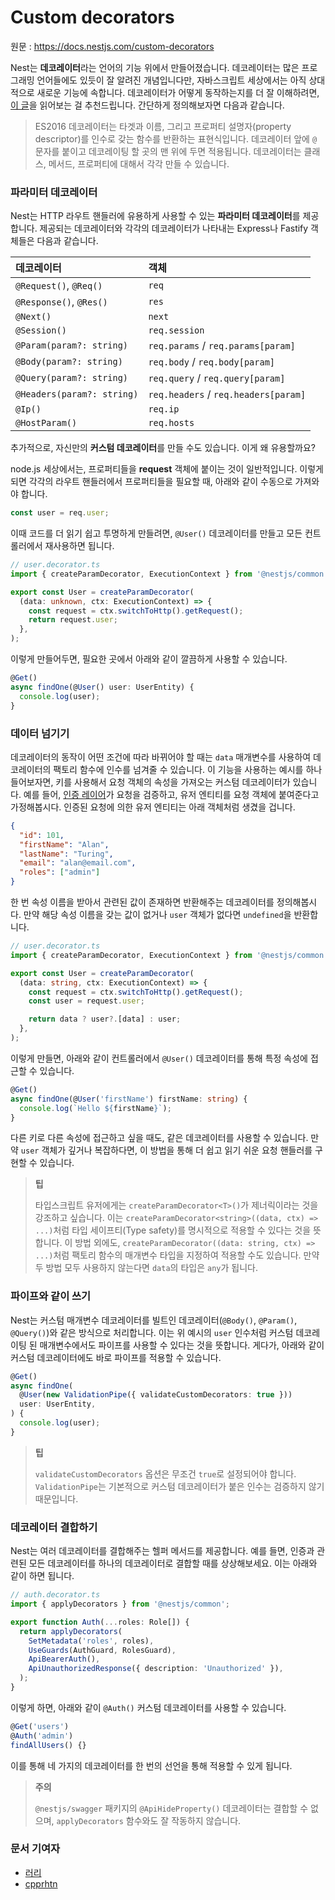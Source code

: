 # Custom decorators

원문 : https://docs.nestjs.com/custom-decorators

Nest는 **데코레이터**라는 언어의 기능 위에서 만들어졌습니다. 데코레이터는 많은 프로그래밍 언어들에도 있듯이 잘 알려진 개념입니다만, 자바스크립트 세상에서는 아직 상대적으로 새로운 기능에 속합니다. 데코레이터가 어떻게 동작하는지를 더 잘 이해하려면, [이 글](https://medium.com/google-developers/exploring-es7-decorators-76ecb65fb841)을 읽어보는 걸 추천드립니다. 간단하게 정의해보자면 다음과 같습니다.

> ES2016 데코레이터는 타겟과 이름, 그리고 프로퍼티 설명자(property descriptor)를 인수로 갖는 함수를 반환하는 표현식입니다. 데코레이터 앞에 `@` 문자를 붙이고 데코레이팅 할 곳의 맨 위에 두면 적용됩니다. 데코레이터는 클래스, 메서드, 프로퍼티에 대해서 각각 만들 수 있습니다.

### 파라미터 데코레이터

Nest는 HTTP 라우트 핸들러에 유용하게 사용할 수 있는 **파라미터 데코레이터**를 제공합니다. 제공되는 데코레이터와 각각의 데코레이터가 나타내는 Express나 Fastify 객체들은 다음과 같습니다.

|데코레이터|객체|
|:---|:---|
|`@Request()`, `@Req()`|`req`|
|`@Response()`, `@Res()`|`res`|
|`@Next()`|`next`|
|`@Session()`|`req.session`|
|`@Param(param?: string)`|`req.params` / `req.params[param]`|
|`@Body(param?: string)`|`req.body` / `req.body[param]`|
|`@Query(param?: string)`|`req.query` / `req.query[param]`|
|`@Headers(param?: string)`|`req.headers` / `req.headers[param]`|
|`@Ip()`|`req.ip`|
|`@HostParam()`|`req.hosts`|

추가적으로, 자신만의 **커스텀 데코레이터**를 만들 수도 있습니다. 이게 왜 유용할까요?

node.js 세상에서는, 프로퍼티들을 **request** 객체에 붙이는 것이 일반적입니다. 이렇게 되면 각각의 라우트 핸들러에서 프로퍼티들을 필요할 때, 아래와 같이 수동으로 가져와야 합니다.

```typescript
const user = req.user;
```

이때 코드를 더 읽기 쉽고 투명하게 만들려면, `@User()` 데코레이터를 만들고 모든 컨트롤러에서 재사용하면 됩니다.

```typescript
// user.decorator.ts
import { createParamDecorator, ExecutionContext } from '@nestjs/common';

export const User = createParamDecorator(
  (data: unknown, ctx: ExecutionContext) => {
    const request = ctx.switchToHttp().getRequest();
    return request.user;
  },
);
```

이렇게 만들어두면, 필요한 곳에서 아래와 같이 깔끔하게 사용할 수 있습니다.

```typescript
@Get()
async findOne(@User() user: UserEntity) {
  console.log(user);
}
```

### 데이터 넘기기

데코레이터의 동작이 어떤 조건에 따라 바뀌어야 할 때는 `data` 매개변수를 사용하여 데코레이터의 팩토리 함수에 인수를 넘겨줄 수 있습니다. 이 기능을 사용하는 예시를 하나 들어보자면, 키를 사용해서 요청 객체의 속성을 가져오는 커스텀 데코레이터가 있습니다. 예를 들어, [인증 레이어](http://docs.nestjs.com/techniques/authentication#implementing-passport-strategies)가 요청을 검증하고, 유저 엔티티를 요청 객체에 붙여준다고 가정해봅시다. 인증된 요청에 의한 유저 엔티티는 아래 객체처럼 생겼을 겁니다.

```json
{
  "id": 101,
  "firstName": "Alan",
  "lastName": "Turing",
  "email": "alan@email.com",
  "roles": ["admin"]
}
```

한 번 속성 이름을 받아서 관련된 값이 존재하면 반환해주는 데코레이터를 정의해봅시다. 만약 해당 속성 이름을 갖는 값이 없거나 `user` 객체가 없다면 `undefined`을 반환합니다.

```typescript
// user.decorator.ts
import { createParamDecorator, ExecutionContext } from '@nestjs/common';

export const User = createParamDecorator(
  (data: string, ctx: ExecutionContext) => {
    const request = ctx.switchToHttp().getRequest();
    const user = request.user;

    return data ? user?.[data] : user;
  },
);
```

이렇게 만들면, 아래와 같이 컨트롤러에서 `@User()` 데코레이터를 통해 특정 속성에 접근할 수 있습니다.

```typescript
@Get()
async findOne(@User('firstName') firstName: string) {
  console.log(`Hello ${firstName}`);
}
```

다른 키로 다른 속성에 접근하고 싶을 때도, 같은 데코레이터를 사용할 수 있습니다. 만약 `user` 객체가 깊거나 복잡하다면, 이 방법을 통해 더 쉽고 읽기 쉬운 요청 핸들러를 구현할 수 있습니다.

> **팁**
> 
> 타입스크립트 유저에게는 `createParamDecorator<T>()`가 제너릭이라는 것을 강조하고 싶습니다. 이는 `createParamDecorator<string>((data, ctx) => ...)`처럼 타입 세이프티(Type safety)를 명시적으로 적용할 수 있다는 것을 뜻합니다. 이 방법 외에도, `createParamDecorator((data: string, ctx) => ...)`처럼 팩토리 함수의 매개변수 타입을 지정하여 적용할 수도 있습니다. 만약 두 방법 모두 사용하지 않는다면 `data`의 타입은 `any`가 됩니다.

### 파이프와 같이 쓰기

Nest는 커스텀 매개변수 데코레이터를 빌트인 데코레이터(`@Body()`, `@Param()`, `@Query()`)와 같은 방식으로 처리합니다. 이는 위 예시의 `user` 인수처럼 커스텀 데코레이팅 된 매개변수에서도 파이프를 사용할 수 있다는 것을 뜻합니다. 게다가, 아래와 같이 커스텀 데코레이터에도 바로 파이프를 적용할 수 있습니다.

```typescript
@Get()
async findOne(
  @User(new ValidationPipe({ validateCustomDecorators: true }))
  user: UserEntity,
) {
  console.log(user);
}
```

> **팁**
> 
> `validateCustomDecorators` 옵션은 무조건 `true`로 설정되어야 합니다. `ValidationPipe`는 기본적으로 커스텀 데코레이터가 붙은 인수는 검증하지 않기 때문입니다.

### 데코레이터 결합하기

Nest는 여러 데코레이터를 결합해주는 헬퍼 메서드를 제공합니다. 예를 들면, 인증과 관련된 모든 데코레이터를 하나의 데코레이터로 결합할 때를 상상해보세요. 이는 아래와 같이 하면 됩니다.

```typescript
// auth.decorator.ts
import { applyDecorators } from '@nestjs/common';

export function Auth(...roles: Role[]) {
  return applyDecorators(
    SetMetadata('roles', roles),
    UseGuards(AuthGuard, RolesGuard),
    ApiBearerAuth(),
    ApiUnauthorizedResponse({ description: 'Unauthorized' }),
  );
}
```

이렇게 하면, 아래와 같이 `@Auth()` 커스텀 데코레이터를 사용할 수 있습니다.

```typescript
@Get('users')
@Auth('admin')
findAllUsers() {}
```

이를 통해 네 가지의 데코레이터를 한 번의 선언을 통해 적용할 수 있게 됩니다.

> **주의**
> 
> `@nestjs/swagger` 패키지의 `@ApiHideProperty()` 데코레이터는 결합할 수 없으며, `applyDecorators` 함수와도 잘 작동하지 않습니다.

### 문서 기여자

- [러리](https://github.com/Coalery)
- [cpprhtn](https://github.com/cpprhtn)